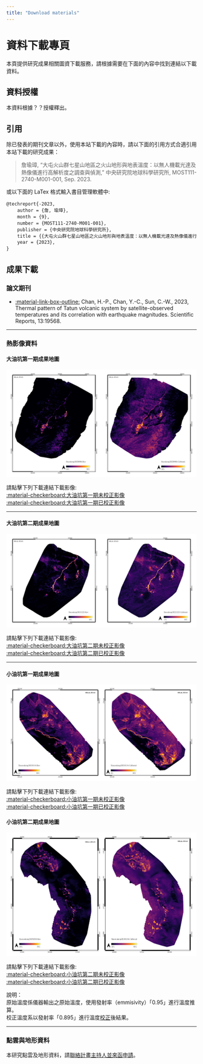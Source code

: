 ```yaml
---
title: "Download materials"
---
```

# 資料下載專頁  
本頁提供研究成果相關圖資下載服務，請根據需要在下面的內容中找到連結以下載資料。
  
## 資料授權  
本資料根據？？授權釋出。  
  
## 引用  
除已發表的期刊文章以外，使用本站下載的內容時，請以下面的引用方式合適引用本站下載的研究成果：  
  
> 詹瑜璋, “大屯火山群七星山地區之火山地形與地表溫度：以無人機載光達及熱像儀進行高解析度之調查與偵測,” 中央研究院地球科學研究所, MOST111-2740-M001-001, Sep. 2023.  
  
或以下面的 LaTex 格式輸入書目管理軟體中:  
  
```latex
@techreport{-2023,
	author = {詹, 瑜璋},
	month = {9},
	number = {MOST111-2740-M001-001},
	publisher = {中央研究院地球科學研究所},
	title = {{大屯火山群七星山地區之火山地形與地表溫度：以無人機載光達及熱像儀進行高解析度之調查與偵測}},
	year = {2023},
}
```  
  
## 成果下載  
###  論文期刊  
* [:material-link-box-outline:](https://doi.org/10.1038/s41598-023-47048-1) Chan, H.-P., Chan, Y.-C., Sun, C.-W., 2023, Thermal pattern of Tatun volcanic system by satellite-observed temperatures and its correlation with earthquake magnitudes. Scientific Reports, 13:19568. 

***  
  
###  熱影像資料   
#### 大油坑第一期成果地圖 
   
 ![大油坑第一期影像成果](./TVG_DataDownload_DYK20220908.jpg)

請點擊下列下載連結下載影像:  
[:material-checkerboard:大油坑第一期未校正影像](https://gofile.me/6TNSM/SgOX4g29l)  
[:material-checkerboard:大油坑第一期已校正影像](https://gofile.me/6TNSM/QYSILGu3d)    
  
 *** 
   
#### 大油坑第二期成果地圖   
    
 ![大油坑第二期影像成果](./TVG_DataDownload_DYK20221222.jpg)

請點擊下列下載連結下載影像:  
[:material-checkerboard:大油坑第二期未校正影像](https://gofile.me/6TNSM/XKZw8kWRF)  
[:material-checkerboard:大油坑第二期已校正影像](https://gofile.me/6TNSM/zmHGkt3DL)    
  
***

#### 小油坑第一期成果地圖    
   
 ![小油坑第一期影像成果](./TVG_DataDownload_SYK20210114.jpg)

請點擊下列下載連結下載影像:  
[:material-checkerboard:小油坑第一期未校正影像](https://gofile.me/6TNSM/8PSB0fyDC)   
[:material-checkerboard:小油坑第一期已校正影像](https://gofile.me/6TNSM/UnWldCt6r)   
  
#### 小油坑第二期成果地圖    
   
 ![小油坑第二期影像成果](./TVG_DataDownload_SYK20230210.jpg)

請點擊下列下載連結下載影像:  
[:material-checkerboard:小油坑第二期未校正影像](https://gofile.me/6TNSM/Ju7CWQ6vK)   
[:material-checkerboard:小油坑第二期已校正影像](https://gofile.me/6TNSM/q9ObJ8cM8)  


說明：  
原始溫度係儀器輸出之原始溫度，使用發射率（emmisivity）「0.95」進行溫度推算。  
校正溫度系以發射率「0.895」進行溫度[校正](https://en.wikipedia.org/wiki/Stefan%E2%80%93Boltzmann_law)後結果。  
  
  
***  

### 點雲與地形資料
本研究點雲及地形資料，請[聯絡計畫主持人並來函申請](mailto:yuchang@earth.sinica.edu.tw)。 
  